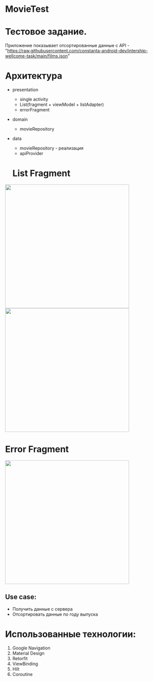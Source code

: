 # MovieTest

Тестовое задание.
=====================
Приложение показывает отсортированные данные с API - "https://raw.githubusercontent.com/constanta-android-dev/intership-wellcome-task/main/films.json"

Архитектура
=====================

* presentation
  * single activity
  * List(fragment + viewModel + listAdapter)
  * errorFragment
* domain
  * movieRepository
* data
  * movieRepository - реализация
  * apiProvider
  
  List Fragment
  =====================

<img src="https://user-images.githubusercontent.com/105432796/183271846-d608e982-778f-4ac6-b1f9-f7980cd62b8a.jpg" width="400" />   <img src="https://user-images.githubusercontent.com/105432796/183271849-5b858d5d-014e-4c7a-b745-50bd3f7e49d7.jpg" width="400" />

  Error Fragment
=====================

<img src="https://user-images.githubusercontent.com/105432796/183271854-123adb81-28d7-4080-aefc-1fb5a3b0e145.jpg" width="400" />

  Use case:
  -----------------------------------

* Получить данные с сервера
* Отсортировать данные по году выпуска




Использованные технологии:
=====================
1. Google Navigation
2. Material Design
3. Retorfit
4. ViewBinding
5. Hilt
6. Coroutine
